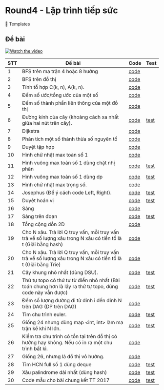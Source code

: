 # **Round4 - Lập trình tiếp sức**
🚀 Templates

## **Đề bài**

[![Watch the video](https://img.youtube.com/vi/t48f14Un9b8/maxresdefault.jpg)](https://youtube.com/embed/P8LFF1Z0ECI?start=57&end=116)

| STT|Đề bài|Code|Test|
|---|---|---|---|
|1|BFS trên ma trận 4 hoặc 8 hướng|[code](https://github.com/doanphuduc/LTTS/blob/master/bfs_in_matrix.cpp)||
|2|BFS trên đồ thị|[code](https://github.com/doanphuduc/LTTS/blob/master/bfs_shortest_path.cpp)||
|3|Tính tổ hợp C\(k, n\)\, A\(k, n\).|[code](https://github.com/doanphuduc/LTTS/blob/master/combinatorics.cpp)||
|4|Đếm số ước/tổng ước của một số|[code](https://github.com/doanphuduc/LTTS/blob/master/count_or_sum_divisors.cpp)||
|5|Đếm số thành phần liên thông của một đồ thị|[code](https://github.com/doanphuduc/LTTS/blob/master/dfs_count_component.cpp)||
|6|Đường kính của cây (khoảng cách xa nhất giữa hai nút trên cây).|[code](https://github.com/doanphuduc/LTTS/blob/master/diameter_of_tree.cpp)|[test](https://www.spoj.com/problems/PT07Z)|
|7|Dijkstra|[code](https://github.com/doanphuduc/LTTS/blob/master/dijkstra.cpp)||
|8|Phân tích một số thành thừa số nguyên tố|[code](https://github.com/doanphuduc/LTTS/blob/master/factorize_prime.cpp)||
|9|Duyệt tập hợp|[code](https://github.com/doanphuduc/LTTS/blob/master/for_subset.cpp)||
|10|Hình chữ nhật max toàn số 1|[code](https://github.com/doanphuduc/LTTS/blob/master/max_rect_full_one.cpp)||
|11|Hình vuông max toàn số 1 dùng chặt nhị phân|[code](https://github.com/doanphuduc/LTTS/blob/master/max_square_full_one.cpp)|[test](https://www.codechef.com/problems/SUBMAT)|
|12|Hình vuông max toàn số 1 dùng dp|[code](https://github.com/doanphuduc/LTTS/blob/master/max_square_full_one_N%5E2.cpp)|[test](https://www.codechef.com/problems/SUBMAT)|
|13|Hình chữ nhật max trọng số.|[code](https://github.com/doanphuduc/LTTS/blob/master/max_weighted_rect.cpp)||
|14|Josephus \(Để ý cách code Left, Right\).|[code](https://github.com/doanphuduc/LTTS/blob/master/next_index.cpp)|[test](https://www.hackerrank.com/contests/thach-thuc-2017/challenges/tt-2017-ban-ket-3)|
|15|Duyệt hoán vị|[code](https://github.com/doanphuduc/LTTS/blob/master/next_permutation.cpp)|[test](https://www.hackerrank.com/contests/thach-thuc-2021/challenges/tt2021-vl2)|
|16|Sàng|[code](https://github.com/doanphuduc/LTTS/blob/master/sieve.cpp)||
|17|Sàng trên đoạn|[code](https://github.com/doanphuduc/LTTS/blob/master/sieve_in_segment.cpp)|[test](https://www.spoj.com/problems/PRIME1/)|
|18|Tổng cộng dồn 2D|[code](https://github.com/doanphuduc/LTTS/blob/master/sum_prefix2D.cpp)||
|19|Cho N xâu. Trả lời Q truy vấn, mỗi truy vấn trả về số lượng xâu trong N xâu có tiền tố là t \(Giải bằng hash\)|[code](https://github.com/doanphuduc/LTTS/blob/master/count_prefix_strings.cpp)||
|20|Cho N xâu. Trả lời Q truy vấn, mỗi truy vấn trả về số lượng xâu trong N xâu có tiền tố là t \(Giải bằng Trie\)|[code](https://github.com/doanphuduc/LTTS/blob/master/count_prefix_strings_with_trie.cpp)||
|21|Cây khung nhỏ nhất (dùng DSU).|[code](https://github.com/doanphuduc/LTTS/blob/master/minimum_spanning_tree_using_dsu.cpp)|[test](https://www.spoj.com/problems/MST/)|
|22|Thứ tự topo có thứ tự từ điển nhỏ nhất \(Bài toán chung hơn là lấy ra thứ tự topo, dùng code này vẫn được\)|[code](https://github.com/doanphuduc/LTTS/blob/master/min_lexicographical_topo_order.cpp)|[test](https://www.spoj.com/problems/TOPOSORT/)|
|23|Đếm số lượng đường đi từ đỉnh i đến đỉnh N trên DAG (DP trên DAG)|[code](https://github.com/doanphuduc/LTTS/blob/master/dp_in_dag.cpp)||
|24|Tìm chu trình euler.|[code](https://github.com/doanphuduc/LTTS/blob/master/euler_tour.cpp)|[test](https://oj.vnoi.info/problem/nkpos)|
|25|Giống 24 nhưng dùng map <int, int> làm ma trận kề khi N lớn. |[code](https://github.com/doanphuduc/LTTS/blob/master/euler_tour_map.cpp)|[test](https://oj.vnoi.info/problem/nkpos)|
|26|Kiểm tra chu trình có tồn tại trên đồ thị có hướng hay không. Nếu có in ra một chu trình bất kì.|[code](https://github.com/doanphuduc/LTTS/blob/master/detect_cycle_in_directed_graph.cpp)||
|27|Giống 26, nhưng là đồ thị vô hướng.|[code](https://github.com/doanphuduc/LTTS/blob/master/detect_cycle_in_undirected_graph.cpp)||
|28|Tìm HCN full số 1 dùng deque|[code](https://github.com/doanphuduc/LTTS/blob/master/max_rect_full_one_deque.cpp)|[test](https://oj.vnoi.info/problem/qbrect)|
|29|Xâu palindrome dài nhất (dùng hash)|[code](https://github.com/doanphuduc/LTTS/blob/master/longest_palindrome.cpp)|[test](https://www.spoj.com/problems/LPS/)|
|30|Code mẫu cho bài chung kết TT 2017|[code](https://github.com/doanphuduc/LTTS/blob/master/tt-2017-ck.cpp)|[test](https://www.hackerrank.com/contests/thach-thuc-2017/challenges/tt-2017-chung-ket)|